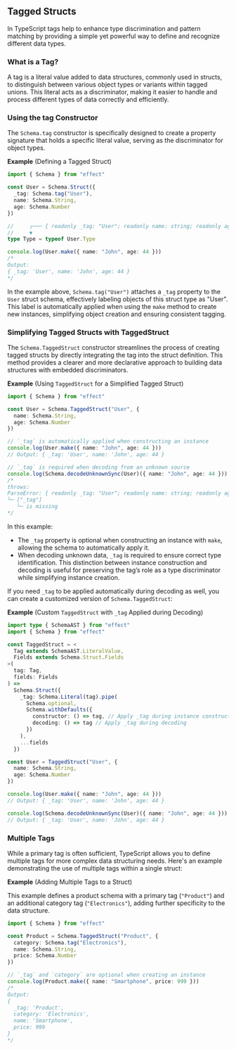 ## Tagged Structs

In TypeScript tags help to enhance type discrimination and pattern matching by providing a simple yet powerful way to define and recognize different data types.

### What is a Tag?

A tag is a literal value added to data structures, commonly used in structs, to distinguish between various object types or variants within tagged unions. This literal acts as a discriminator, making it easier to handle and process different types of data correctly and efficiently.

### Using the tag Constructor

The `Schema.tag` constructor is specifically designed to create a property signature that holds a specific literal value, serving as the discriminator for object types.

**Example** (Defining a Tagged Struct)

```ts twoslash
import { Schema } from "effect"

const User = Schema.Struct({
  _tag: Schema.tag("User"),
  name: Schema.String,
  age: Schema.Number
})

//     ┌─── { readonly _tag: "User"; readonly name: string; readonly age: number; }
//     ▼
type Type = typeof User.Type

console.log(User.make({ name: "John", age: 44 }))
/*
Output:
{ _tag: 'User', name: 'John', age: 44 }
*/
```

In the example above, `Schema.tag("User")` attaches a `_tag` property to the `User` struct schema, effectively labeling objects of this struct type as "User".
This label is automatically applied when using the `make` method to create new instances, simplifying object creation and ensuring consistent tagging.

### Simplifying Tagged Structs with TaggedStruct

The `Schema.TaggedStruct` constructor streamlines the process of creating tagged structs by directly integrating the tag into the struct definition. This method provides a clearer and more declarative approach to building data structures with embedded discriminators.

**Example** (Using `TaggedStruct` for a Simplified Tagged Struct)

```ts twoslash
import { Schema } from "effect"

const User = Schema.TaggedStruct("User", {
  name: Schema.String,
  age: Schema.Number
})

// `_tag` is automatically applied when constructing an instance
console.log(User.make({ name: "John", age: 44 }))
// Output: { _tag: 'User', name: 'John', age: 44 }

// `_tag` is required when decoding from an unknown source
console.log(Schema.decodeUnknownSync(User)({ name: "John", age: 44 }))
/*
throws:
ParseError: { readonly _tag: "User"; readonly name: string; readonly age: number }
└─ ["_tag"]
   └─ is missing
*/
```

In this example:

- The `_tag` property is optional when constructing an instance with `make`, allowing the schema to automatically apply it.
- When decoding unknown data, `_tag` is required to ensure correct type identification. This distinction between instance construction and decoding is useful for preserving the tag’s role as a type discriminator while simplifying instance creation.

If you need `_tag` to be applied automatically during decoding as well, you can create a customized version of `Schema.TaggedStruct`:

**Example** (Custom `TaggedStruct` with `_tag` Applied during Decoding)

```ts twoslash
import type { SchemaAST } from "effect"
import { Schema } from "effect"

const TaggedStruct = <
  Tag extends SchemaAST.LiteralValue,
  Fields extends Schema.Struct.Fields
>(
  tag: Tag,
  fields: Fields
) =>
  Schema.Struct({
    _tag: Schema.Literal(tag).pipe(
      Schema.optional,
      Schema.withDefaults({
        constructor: () => tag, // Apply _tag during instance construction
        decoding: () => tag // Apply _tag during decoding
      })
    ),
    ...fields
  })

const User = TaggedStruct("User", {
  name: Schema.String,
  age: Schema.Number
})

console.log(User.make({ name: "John", age: 44 }))
// Output: { _tag: 'User', name: 'John', age: 44 }

console.log(Schema.decodeUnknownSync(User)({ name: "John", age: 44 }))
// Output: { _tag: 'User', name: 'John', age: 44 }
```

### Multiple Tags

While a primary tag is often sufficient, TypeScript allows you to define multiple tags for more complex data structuring needs. Here's an example demonstrating the use of multiple tags within a single struct:

**Example** (Adding Multiple Tags to a Struct)

This example defines a product schema with a primary tag (`"Product"`) and an additional category tag (`"Electronics"`), adding further specificity to the data structure.

```ts twoslash
import { Schema } from "effect"

const Product = Schema.TaggedStruct("Product", {
  category: Schema.tag("Electronics"),
  name: Schema.String,
  price: Schema.Number
})

// `_tag` and `category` are optional when creating an instance
console.log(Product.make({ name: "Smartphone", price: 999 }))
/*
Output:
{
  _tag: 'Product',
  category: 'Electronics',
  name: 'Smartphone',
  price: 999
}
*/
```
